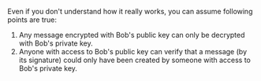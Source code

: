 ---
---

Even if you don't understand how it really works, you can assume following points are true:

1. Any message encrypted with Bob's public key can only be decrypted with Bob's private key.
2. Anyone with access to Bob's public key can verify that a message (by its signature) could only have been created by someone with access to Bob's private key. 